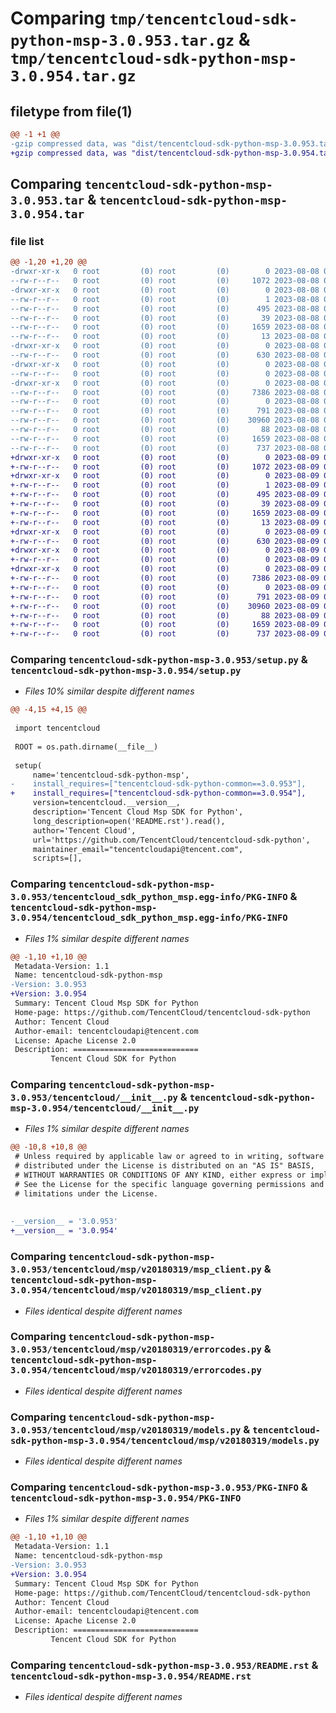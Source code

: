 # Comparing `tmp/tencentcloud-sdk-python-msp-3.0.953.tar.gz` & `tmp/tencentcloud-sdk-python-msp-3.0.954.tar.gz`

## filetype from file(1)

```diff
@@ -1 +1 @@
-gzip compressed data, was "dist/tencentcloud-sdk-python-msp-3.0.953.tar", last modified: Tue Aug  8 00:29:18 2023, max compression
+gzip compressed data, was "dist/tencentcloud-sdk-python-msp-3.0.954.tar", last modified: Wed Aug  9 00:29:18 2023, max compression
```

## Comparing `tencentcloud-sdk-python-msp-3.0.953.tar` & `tencentcloud-sdk-python-msp-3.0.954.tar`

### file list

```diff
@@ -1,20 +1,20 @@
-drwxr-xr-x   0 root         (0) root         (0)        0 2023-08-08 00:29:18.000000 tencentcloud-sdk-python-msp-3.0.953/
--rw-r--r--   0 root         (0) root         (0)     1072 2023-08-08 00:29:18.000000 tencentcloud-sdk-python-msp-3.0.953/setup.py
-drwxr-xr-x   0 root         (0) root         (0)        0 2023-08-08 00:29:18.000000 tencentcloud-sdk-python-msp-3.0.953/tencentcloud_sdk_python_msp.egg-info/
--rw-r--r--   0 root         (0) root         (0)        1 2023-08-08 00:29:18.000000 tencentcloud-sdk-python-msp-3.0.953/tencentcloud_sdk_python_msp.egg-info/dependency_links.txt
--rw-r--r--   0 root         (0) root         (0)      495 2023-08-08 00:29:18.000000 tencentcloud-sdk-python-msp-3.0.953/tencentcloud_sdk_python_msp.egg-info/SOURCES.txt
--rw-r--r--   0 root         (0) root         (0)       39 2023-08-08 00:29:18.000000 tencentcloud-sdk-python-msp-3.0.953/tencentcloud_sdk_python_msp.egg-info/requires.txt
--rw-r--r--   0 root         (0) root         (0)     1659 2023-08-08 00:29:18.000000 tencentcloud-sdk-python-msp-3.0.953/tencentcloud_sdk_python_msp.egg-info/PKG-INFO
--rw-r--r--   0 root         (0) root         (0)       13 2023-08-08 00:29:18.000000 tencentcloud-sdk-python-msp-3.0.953/tencentcloud_sdk_python_msp.egg-info/top_level.txt
-drwxr-xr-x   0 root         (0) root         (0)        0 2023-08-08 00:29:18.000000 tencentcloud-sdk-python-msp-3.0.953/tencentcloud/
--rw-r--r--   0 root         (0) root         (0)      630 2023-08-08 00:29:18.000000 tencentcloud-sdk-python-msp-3.0.953/tencentcloud/__init__.py
-drwxr-xr-x   0 root         (0) root         (0)        0 2023-08-08 00:29:18.000000 tencentcloud-sdk-python-msp-3.0.953/tencentcloud/msp/
--rw-r--r--   0 root         (0) root         (0)        0 2023-08-08 00:29:18.000000 tencentcloud-sdk-python-msp-3.0.953/tencentcloud/msp/__init__.py
-drwxr-xr-x   0 root         (0) root         (0)        0 2023-08-08 00:29:18.000000 tencentcloud-sdk-python-msp-3.0.953/tencentcloud/msp/v20180319/
--rw-r--r--   0 root         (0) root         (0)     7386 2023-08-08 00:29:18.000000 tencentcloud-sdk-python-msp-3.0.953/tencentcloud/msp/v20180319/msp_client.py
--rw-r--r--   0 root         (0) root         (0)        0 2023-08-08 00:29:18.000000 tencentcloud-sdk-python-msp-3.0.953/tencentcloud/msp/v20180319/__init__.py
--rw-r--r--   0 root         (0) root         (0)      791 2023-08-08 00:29:18.000000 tencentcloud-sdk-python-msp-3.0.953/tencentcloud/msp/v20180319/errorcodes.py
--rw-r--r--   0 root         (0) root         (0)    30960 2023-08-08 00:29:18.000000 tencentcloud-sdk-python-msp-3.0.953/tencentcloud/msp/v20180319/models.py
--rw-r--r--   0 root         (0) root         (0)       88 2023-08-08 00:29:18.000000 tencentcloud-sdk-python-msp-3.0.953/setup.cfg
--rw-r--r--   0 root         (0) root         (0)     1659 2023-08-08 00:29:18.000000 tencentcloud-sdk-python-msp-3.0.953/PKG-INFO
--rw-r--r--   0 root         (0) root         (0)      737 2023-08-08 00:29:18.000000 tencentcloud-sdk-python-msp-3.0.953/README.rst
+drwxr-xr-x   0 root         (0) root         (0)        0 2023-08-09 00:29:18.000000 tencentcloud-sdk-python-msp-3.0.954/
+-rw-r--r--   0 root         (0) root         (0)     1072 2023-08-09 00:29:17.000000 tencentcloud-sdk-python-msp-3.0.954/setup.py
+drwxr-xr-x   0 root         (0) root         (0)        0 2023-08-09 00:29:18.000000 tencentcloud-sdk-python-msp-3.0.954/tencentcloud_sdk_python_msp.egg-info/
+-rw-r--r--   0 root         (0) root         (0)        1 2023-08-09 00:29:17.000000 tencentcloud-sdk-python-msp-3.0.954/tencentcloud_sdk_python_msp.egg-info/dependency_links.txt
+-rw-r--r--   0 root         (0) root         (0)      495 2023-08-09 00:29:18.000000 tencentcloud-sdk-python-msp-3.0.954/tencentcloud_sdk_python_msp.egg-info/SOURCES.txt
+-rw-r--r--   0 root         (0) root         (0)       39 2023-08-09 00:29:17.000000 tencentcloud-sdk-python-msp-3.0.954/tencentcloud_sdk_python_msp.egg-info/requires.txt
+-rw-r--r--   0 root         (0) root         (0)     1659 2023-08-09 00:29:17.000000 tencentcloud-sdk-python-msp-3.0.954/tencentcloud_sdk_python_msp.egg-info/PKG-INFO
+-rw-r--r--   0 root         (0) root         (0)       13 2023-08-09 00:29:17.000000 tencentcloud-sdk-python-msp-3.0.954/tencentcloud_sdk_python_msp.egg-info/top_level.txt
+drwxr-xr-x   0 root         (0) root         (0)        0 2023-08-09 00:29:18.000000 tencentcloud-sdk-python-msp-3.0.954/tencentcloud/
+-rw-r--r--   0 root         (0) root         (0)      630 2023-08-09 00:29:17.000000 tencentcloud-sdk-python-msp-3.0.954/tencentcloud/__init__.py
+drwxr-xr-x   0 root         (0) root         (0)        0 2023-08-09 00:29:18.000000 tencentcloud-sdk-python-msp-3.0.954/tencentcloud/msp/
+-rw-r--r--   0 root         (0) root         (0)        0 2023-08-09 00:29:17.000000 tencentcloud-sdk-python-msp-3.0.954/tencentcloud/msp/__init__.py
+drwxr-xr-x   0 root         (0) root         (0)        0 2023-08-09 00:29:18.000000 tencentcloud-sdk-python-msp-3.0.954/tencentcloud/msp/v20180319/
+-rw-r--r--   0 root         (0) root         (0)     7386 2023-08-09 00:29:17.000000 tencentcloud-sdk-python-msp-3.0.954/tencentcloud/msp/v20180319/msp_client.py
+-rw-r--r--   0 root         (0) root         (0)        0 2023-08-09 00:29:17.000000 tencentcloud-sdk-python-msp-3.0.954/tencentcloud/msp/v20180319/__init__.py
+-rw-r--r--   0 root         (0) root         (0)      791 2023-08-09 00:29:17.000000 tencentcloud-sdk-python-msp-3.0.954/tencentcloud/msp/v20180319/errorcodes.py
+-rw-r--r--   0 root         (0) root         (0)    30960 2023-08-09 00:29:17.000000 tencentcloud-sdk-python-msp-3.0.954/tencentcloud/msp/v20180319/models.py
+-rw-r--r--   0 root         (0) root         (0)       88 2023-08-09 00:29:18.000000 tencentcloud-sdk-python-msp-3.0.954/setup.cfg
+-rw-r--r--   0 root         (0) root         (0)     1659 2023-08-09 00:29:18.000000 tencentcloud-sdk-python-msp-3.0.954/PKG-INFO
+-rw-r--r--   0 root         (0) root         (0)      737 2023-08-09 00:29:17.000000 tencentcloud-sdk-python-msp-3.0.954/README.rst
```

### Comparing `tencentcloud-sdk-python-msp-3.0.953/setup.py` & `tencentcloud-sdk-python-msp-3.0.954/setup.py`

 * *Files 10% similar despite different names*

```diff
@@ -4,15 +4,15 @@
 
 import tencentcloud
 
 ROOT = os.path.dirname(__file__)
 
 setup(
     name='tencentcloud-sdk-python-msp',
-    install_requires=["tencentcloud-sdk-python-common==3.0.953"],
+    install_requires=["tencentcloud-sdk-python-common==3.0.954"],
     version=tencentcloud.__version__,
     description='Tencent Cloud Msp SDK for Python',
     long_description=open('README.rst').read(),
     author='Tencent Cloud',
     url='https://github.com/TencentCloud/tencentcloud-sdk-python',
     maintainer_email="tencentcloudapi@tencent.com",
     scripts=[],
```

### Comparing `tencentcloud-sdk-python-msp-3.0.953/tencentcloud_sdk_python_msp.egg-info/PKG-INFO` & `tencentcloud-sdk-python-msp-3.0.954/tencentcloud_sdk_python_msp.egg-info/PKG-INFO`

 * *Files 1% similar despite different names*

```diff
@@ -1,10 +1,10 @@
 Metadata-Version: 1.1
 Name: tencentcloud-sdk-python-msp
-Version: 3.0.953
+Version: 3.0.954
 Summary: Tencent Cloud Msp SDK for Python
 Home-page: https://github.com/TencentCloud/tencentcloud-sdk-python
 Author: Tencent Cloud
 Author-email: tencentcloudapi@tencent.com
 License: Apache License 2.0
 Description: ============================
         Tencent Cloud SDK for Python
```

### Comparing `tencentcloud-sdk-python-msp-3.0.953/tencentcloud/__init__.py` & `tencentcloud-sdk-python-msp-3.0.954/tencentcloud/__init__.py`

 * *Files 1% similar despite different names*

```diff
@@ -10,8 +10,8 @@
 # Unless required by applicable law or agreed to in writing, software
 # distributed under the License is distributed on an "AS IS" BASIS,
 # WITHOUT WARRANTIES OR CONDITIONS OF ANY KIND, either express or implied.
 # See the License for the specific language governing permissions and
 # limitations under the License.
 
 
-__version__ = '3.0.953'
+__version__ = '3.0.954'
```

### Comparing `tencentcloud-sdk-python-msp-3.0.953/tencentcloud/msp/v20180319/msp_client.py` & `tencentcloud-sdk-python-msp-3.0.954/tencentcloud/msp/v20180319/msp_client.py`

 * *Files identical despite different names*

### Comparing `tencentcloud-sdk-python-msp-3.0.953/tencentcloud/msp/v20180319/errorcodes.py` & `tencentcloud-sdk-python-msp-3.0.954/tencentcloud/msp/v20180319/errorcodes.py`

 * *Files identical despite different names*

### Comparing `tencentcloud-sdk-python-msp-3.0.953/tencentcloud/msp/v20180319/models.py` & `tencentcloud-sdk-python-msp-3.0.954/tencentcloud/msp/v20180319/models.py`

 * *Files identical despite different names*

### Comparing `tencentcloud-sdk-python-msp-3.0.953/PKG-INFO` & `tencentcloud-sdk-python-msp-3.0.954/PKG-INFO`

 * *Files 1% similar despite different names*

```diff
@@ -1,10 +1,10 @@
 Metadata-Version: 1.1
 Name: tencentcloud-sdk-python-msp
-Version: 3.0.953
+Version: 3.0.954
 Summary: Tencent Cloud Msp SDK for Python
 Home-page: https://github.com/TencentCloud/tencentcloud-sdk-python
 Author: Tencent Cloud
 Author-email: tencentcloudapi@tencent.com
 License: Apache License 2.0
 Description: ============================
         Tencent Cloud SDK for Python
```

### Comparing `tencentcloud-sdk-python-msp-3.0.953/README.rst` & `tencentcloud-sdk-python-msp-3.0.954/README.rst`

 * *Files identical despite different names*

